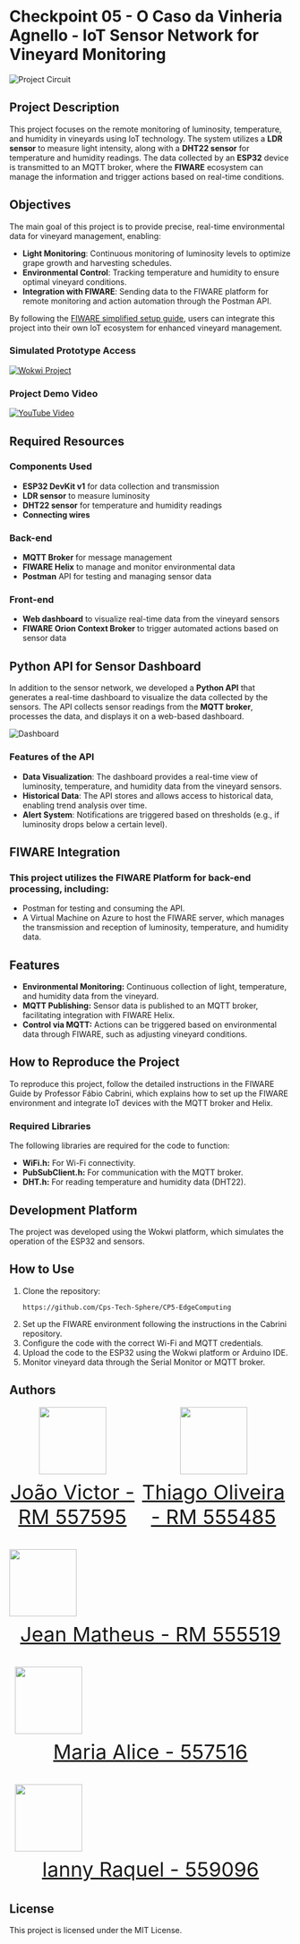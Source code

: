 # Checkpoint 05 - O Caso da Vinheria Agnello - IoT Sensor Network for Vineyard Monitoring

![Project Circuit](img/circuito.png)

## Project Description

This project focuses on the remote monitoring of luminosity, temperature, and humidity in vineyards using IoT technology. The system utilizes a **LDR sensor** to measure light intensity, along with a **DHT22 sensor** for temperature and humidity readings. The data collected by an **ESP32** device is transmitted to an MQTT broker, where the **FIWARE** ecosystem can manage the information and trigger actions based on real-time conditions.

## Objectives

The main goal of this project is to provide precise, real-time environmental data for vineyard management, enabling:

- **Light Monitoring**: Continuous monitoring of luminosity levels to optimize grape growth and harvesting schedules.
- **Environmental Control**: Tracking temperature and humidity to ensure optimal vineyard conditions.
- **Integration with FIWARE**: Sending data to the FIWARE platform for remote monitoring and action automation through the Postman API.

By following the [FIWARE simplified setup guide](https://github.com/fabiocabrini/fiware), users can integrate this project into their own IoT ecosystem for enhanced vineyard management.

### Simulated Prototype Access

[![Wokwi Project](img/wokwi.png)](https://wokwi.com/projects/408016150371922945)

### Project Demo Video

[![YouTube Video](img/youtube.png)](https://youtu.be/w6nrtIOVMvc)

## Required Resources

### Components Used

- **ESP32 DevKit v1** for data collection and transmission
- **LDR sensor** to measure luminosity
- **DHT22 sensor** for temperature and humidity readings
- **Connecting wires**

### Back-end

- **MQTT Broker** for message management
- **FIWARE Helix** to manage and monitor environmental data
- **Postman** API for testing and managing sensor data

### Front-end

- **Web dashboard** to visualize real-time data from the vineyard sensors
- **FIWARE Orion Context Broker** to trigger automated actions based on sensor data

## Python API for Sensor Dashboard

In addition to the sensor network, we developed a **Python API** that generates a real-time dashboard to visualize the data collected by the sensors. The API collects sensor readings from the **MQTT broker**, processes the data, and displays it on a web-based dashboard.

![Dashboard](img/dashboard.png)

### Features of the API

- **Data Visualization**: The dashboard provides a real-time view of luminosity, temperature, and humidity data from the vineyard sensors.
- **Historical Data**: The API stores and allows access to historical data, enabling trend analysis over time.
- **Alert System**: Notifications are triggered based on thresholds (e.g., if luminosity drops below a certain level).

## FIWARE Integration

### This project utilizes the FIWARE Platform for back-end processing, including:

- Postman for testing and consuming the API.
- A Virtual Machine on Azure to host the FIWARE server, which manages the transmission and reception of luminosity, temperature, and humidity data.

## Features

- **Environmental Monitoring:** Continuous collection of light, temperature, and humidity data from the vineyard.
- **MQTT Publishing:** Sensor data is published to an MQTT broker, facilitating integration with FIWARE Helix.
- **Control via MQTT:** Actions can be triggered based on environmental data through FIWARE, such as adjusting vineyard conditions.

## How to Reproduce the Project

To reproduce this project, follow the detailed instructions in the FIWARE Guide by Professor Fábio Cabrini, which explains how to set up the FIWARE environment and integrate IoT devices with the MQTT broker and Helix.

### Required Libraries

The following libraries are required for the code to function:

- **WiFi.h:** For Wi-Fi connectivity.
- **PubSubClient.h:** For communication with the MQTT broker.
- **DHT.h:** For reading temperature and humidity data (DHT22).

## Development Platform

The project was developed using the Wokwi platform, which simulates the operation of the ESP32 and sensors.

## How to Use

1. Clone the repository:
   ```
   https://github.com/Cps-Tech-Sphere/CP5-EdgeComputing
   ```
2. Set up the FIWARE environment following the instructions in the Cabrini repository.
3. Configure the code with the correct Wi-Fi and MQTT credentials.
4. Upload the code to the ESP32 using the Wokwi platform or Arduino IDE.
5. Monitor vineyard data through the Serial Monitor or MQTT broker.

## Authors

<div style="display: flex; justify-content: space-between; align-items: center;">
<a href="https://github.com/jaoAprendiz" target="_blank" style="text-align: center; margin-right: 10px;">
<img loading="lazy" src="https://avatars.githubusercontent.com/jaoAprendiz" width=120>
<p style="font-size:min(2vh, 36px); margin-top: 10px;">João Victor - RM 557595</p>
</a>

<a href="https://github.com/K1rit03" target="_blank" style="text-align: center; margin-right: 10px;">
<img loading="lazy" src="https://avatars.githubusercontent.com/K1rit03" width=120>
<p style="font-size:min(2vh, 36px); margin-top: 10px;">Thiago Oliveira - RM 555485</p>
</a>
</div>

<a href="https://github.com/JeannMatheuss" target="_blank" style="text-align: center; margin-right: 10px;">
<img loading="lazy" src="https://avatars.githubusercontent.com/JeannMatheuss" width=120>
<p style="font-size:min(2vh, 36px); margin-top: 10px;">Jean Matheus - RM 555519</p>
</a>


<a href="https://github.com/Malice112" target="_blank" style="text-align: center; margin-right: 10px;">
<img loading="lazy" src="https://github.com/Alicee112" width=120>
<p style="font-size:min(2vh, 36px); margin-top: 10px;">Maria Alice - 557516</p>
</a>


<a href="https://github.com/iannyrfs" target="_blank" style="text-align: center; margin-right: 10px;">
<img loading="lazy" src="https://github.com/iannyrfs" width=120>
<p style="font-size:min(2vh, 36px); margin-top: 10px;">Ianny Raquel - 559096</p>
</a>
</div>

## License

This project is licensed under the MIT License.

